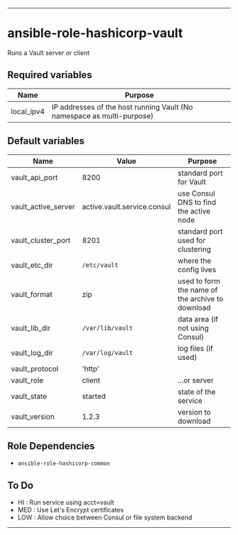 ----
# ansible-role-hashicorp-vault
Runs a Vault server or client

## Required variables
| Name | Purpose |
| -----| ------- |
| local_ipv4 | IP addresses of the host running Vault (No namespace as multi-purpose) |

## Default variables
| Name | Value | Purpose |
| -----| ----- | ------- |
| vault_api_port |  8200 | standard port for Vault |
| vault_active_server |  active.vault.service.consul | use Consul DNS to find the active node |
| vault_cluster_port |  8201 | standard port used for clustering |
| vault_etc_dir | `/etc/vault` | where the config lives |
| vault_format | zip | used to form the name of the archive to download |
| vault_lib_dir | `/var/lib/vault` | data area (if not using Consul) |
| vault_log_dir | `/var/log/vault` | log files (if used)|
| vault_protocol | 'http' | |
| vault_role | client | ...or server |
| vault_state |  started | state of the service |
| vault_version |  1.2.3 | version to download |

## Role Dependencies
- `ansible-role-hashicorp-common`

## To Do
- HI : Run service using acct=vault
- MED : Use Let's Encrypt certificates
- LOW : Allow choice between Consul or file system backend

****
